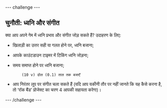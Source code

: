 --- challenge ---
## चुनौती: ध्वनि और संगीत
क्या आप अपने गेम में ध्वनि प्रभाव और संगीत जोड़ सकते हैं? उदाहरण के लिए:

+ खिलाड़ी का उत्तर सही या गलत होने पर, ध्वनि बजाना;
+ आपके काउंटडाउन टाइमर में टिकिंग ध्वनि जोड़ना;
+ समय समाप्त होने पर ध्वनि बजाना;

	```blocks
		(10 v) ढोल (0.1) ताल तक बजाएँ
	```

+ आप निरंतर लूप पर संगीत चला सकते हैं (यदि आप यकीनी तौर पर नहीं जानते कि यह कैसे करना है, तो ‘रॉक बैंड’ प्रोजेक्ट का चरण 4 आपकी सहायता करेगा)।




--- /challenge ---
